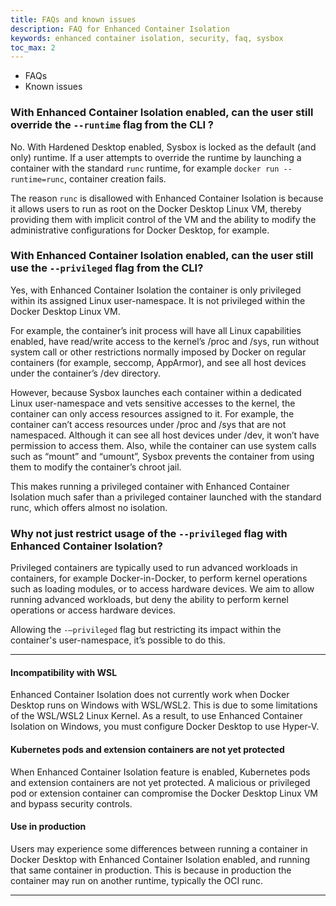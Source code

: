 ```yaml
---
title: FAQs and known issues
description: FAQ for Enhanced Container Isolation 
keywords: enhanced container isolation, security, faq, sysbox
toc_max: 2
---
```


<ul class="nav nav-tabs">
  <li class="active"><a data-toggle="tab" data-target="#tab3">FAQs</a></li>
  <li><a data-toggle="tab" data-target="#tab4">Known issues</a></li>
</ul>
<div class="tab-content">
<div id="tab3" class="tab-pane fade in active" markdown="1">

### With Enhanced Container Isolation enabled, can the user still override the `--runtime` flag from the CLI ?

No. With Hardened Desktop enabled, Sysbox is locked as the default (and only) runtime. If a user attempts to override the runtime by launching a container with the standard `runc` runtime, for example `docker run --runtime=runc`, container creation fails. 

The reason `runc` is disallowed with Enhanced Container Isolation is because it allows users to run as root on the Docker Desktop Linux VM, thereby providing them with implicit control of the VM and the ability to modify the administrative configurations for Docker Desktop, for example.

### With Enhanced Container Isolation enabled, can the user still use the `--privileged` flag from the CLI?

Yes, with Enhanced Container Isolation the container is only privileged within its assigned Linux user-namespace. It is not privileged within the Docker Desktop Linux VM.

For example, the container’s init process will have all Linux capabilities enabled, have read/write access to the kernel’s /proc and /sys, run without system call or other restrictions normally imposed by Docker on regular containers (for example, seccomp, AppArmor), and see all host devices under the container’s /dev directory.

However, because Sysbox launches each container within a dedicated Linux user-namespace and vets sensitive accesses to the kernel, the container can only access resources assigned to it. For example, the container can’t access resources under /proc and /sys that are not namespaced. Although it can see all host devices under /dev, it won’t have permission to access them. Also, while the container can use system calls such as “mount” and “umount”, Sysbox prevents the container from using them to modify the container’s chroot jail.

This makes running a privileged container with Enhanced Container Isolation much safer than a privileged container launched with the standard runc, which offers almost no isolation.

### Why not just restrict usage of the `--privileged` flag with Enhanced Container Isolation?

Privileged containers are typically used to run advanced workloads in containers, for example Docker-in-Docker, to perform kernel operations such as loading modules, or to access hardware devices. We aim to allow running advanced workloads, but deny the ability to perform kernel operations or access hardware devices.

Allowing the `-–privileged` flag but restricting its impact within the container's user-namespace, it’s possible to do this.

<hr>
</div>
<div id="tab4" class="tab-pane fade" markdown="1">

#### Incompatibility with WSL
Enhanced Container Isolation does not currently work when Docker Desktop runs on Windows with WSL/WSL2. This is due to some limitations of the WSL/WSL2 Linux Kernel. As a result, to use Enhanced Container Isolation on Windows, you must configure Docker Desktop to use Hyper-V.

#### Kubernetes pods and extension containers are not yet protected
 When Enhanced Container Isolation feature is enabled, Kubernetes pods and extension containers are not yet protected. A malicious or privileged pod or extension container can compromise the Docker Desktop Linux VM and bypass security controls. 

#### Use in production
Users may experience some differences between running a container in Docker Desktop with Enhanced Container Isolation enabled, and running that same container in production. This is because in production the container may run on another runtime, typically the OCI runc.

<hr>
</div>
</div>
